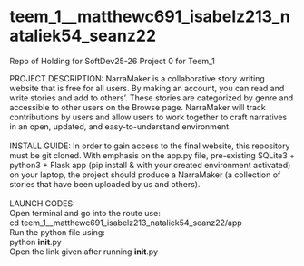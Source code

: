# teem_1__matthewc691_isabelz213_nataliek54_seanz22
Repo of Holding for SoftDev25-26 Project 0 for Teem_1

PROJECT DESCRIPTION:
NarraMaker is a collaborative story writing website that is free for all users. By making an account, you can read and write stories and add to others’. These stories are categorized by genre and accessible to other users on the Browse page. NarraMaker will track contributions by users and allow users to work together to craft narratives in an open, updated, and easy-to-understand environment.
<br> 
<br> 
INSTALL GUIDE: 
In order to gain access to the final website, this repository must be git cloned. With emphasis on the app.py file, pre-existing SQLite3 + python3 + Flask app (pip install & with your created environment activated) on your laptop, the project should produce a NarraMaker (a collection of stories that have been uploaded by us and others). 
<br> 
<br>
LAUNCH CODES: 
<br>
Open terminal and go into the route use:
<br>	 cd teem_1__matthewc691_isabelz213_nataliek54_seanz22/app
<br> Run the python file using:
<br> python __init__.py
<br> Open the link given after running __init__.py


